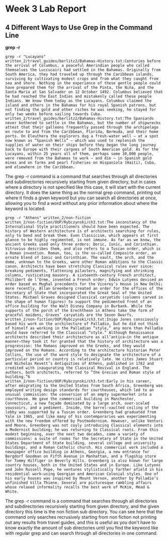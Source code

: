 # Week 3 Lab Report

## 4 Different Ways to Use Grep in the Command Line

**grep -r**

```
grep -r "Lucayans"
written_2/travel_guides/berlitz2/Bahamas-History.txt:Centuries before the arrival of Columbus, a peaceful Amerindian people who called themselves the Luccucairi had settled in the Bahamas. Originally from South America, they had traveled up through the Caribbean islands, surviving by cultivating modest crops and from what they caught from sea and shore. Nothing in the experience of these gentle people could have prepared them for the arrival of the Pinta, the Niña, and the Santa Maria at San Salvador on 12 October 1492. Columbus believed that he had reached the East Indies and mistakenly called these people Indians. We know them today as the Lucayans. Columbus claimed the island and others in the Bahamas for his royal Spanish patrons, but not finding the gold and other riches he was seeking, he stayed for only two weeks before sailing towards Cuba.
written_2/travel_guides/berlitz2/Bahamas-History.txt:The Spaniards never bothered to settle in the Bahamas, but the number of shipwrecks attest that their galleons frequently passed through the archipelago en route to and from the Caribbean, Florida, Bermuda, and their home ports. On Eleuthera the explorers dug a fresh-water well — at a spot now known as “Spanish Wells” — which was used to replenish the supplies of water on their ships before they began the long journey back to Europe with their cargoes of South American gold. As for the Lucayans, within 25 years all of them, perhaps some 30,000 people, were removed from the Bahamas to work — and die — in Spanish gold mines and on farms and pearl fisheries on Hispaniola (Haiti), Cuba, and elsewhere in the Caribbean.
```
The grep -r command is a command that searches through all directories and subdirectories recursively starting from given directory, but in cases where a directory is not specified like this case, it will start with the current directory. It does the same thing as the normal grep command, printing out where it finds a given keyword but you can search all directories at once, allowing you to find a word without any prior information about where the keyword is located.
```
grep -r "Athens" written_2/non-fiction 
written_2/non-fiction/OUP/Rybczynski/ch3.txt:The inconstancy of the International Style practitioners should have been expected. The history of Western architecture is of architects searching for rules, only to bend and break them. Even Classicism, which appears at first glance to be highly regimented, is not immune. As far as we know, the ancient Greeks used only three orders: Doric, Ionic, and Corinthian. Vitruvius describes them, and also refers to a Tuscan order, which is a Roman invention. Roman, too, is the so-called Composite order, an ornate blend of Ionic and Corinthian. The vault, the arch, and the dome, unknown to the Greeks, were other Roman additions to the Classic canon. Architects have been stretching Classical rules ever since: breaking pediments, flattening pilasters, magnifying and shrinking columns, rusticating masonry. A sixteenth-century French architect, Philibert de l’Orme, invented a French order; Edwin Lutyens devised an order based on Mughal precedents for the Viceroy’s House in New Delhi; more recently, Allan Greenberg created an order for the offices of the Secretary of State that incorporated the Great Seal of the United States. Michael Graves designed Classical caryatids (columns carved in the shape of human figures) to support the pedimented front of an office building for the Walt Disney Company in Burbank. While the supports of the porch of the Erechtheon in Athens take the form of graceful maidens, Graves’ caryatids are the Seven Dwarfs.
written_2/non-fiction/OUP/Rybczynski/ch3.txt:Inigo Jones consciously based his work on the architecture of Palladio, but he did not think of himself as working in the Palladian “style,” any more than Palladio would have referred to the Classical “style.” Although Renaissance architects described their architecture as all’antica—in the antique manner—they took it for granted that the history of architecture was a progression: the Romans improved on the Greeks, and they would improved on the Romans. According to the architecture historian Peter Collins, the use of the word style to designate the architecture of a particular period or country is relatively late. He cites James Stuart and Nicholas Revett’s Antiquities of Athens, published in 1762 and credited with inaugurating the Classical Revival in England. The authors, both architects, referred to “the Grecian and Roman style of building.”6
written_2/non-fiction/OUP/Rybczynski/ch3.txt:Early in his career, after emigrating to the United States from South Africa, Greenberg was employed writing design standards for courthouses, which led to an unusual commission: the conversion of an empty supermarket into a courthouse. He gave the commercial building in Manchester, Connecticut, a new façade dominated by a large arch, over-scaled voussoirs, and a pediment. Inside, the barrel-vaulted ceiling of the lobby was supported by a Tuscan order. Greenberg had graduated from Yale in 1965, and like many of his contemporaries was experimenting with the new freedom offered by Postmodernism. However, unlike Venturi and Moore, Greenberg was not coyly introducing Classical elements into a Modernist building; he was returning to Classical roots. From this modest beginning, over the next two decades, came a variety of commissions: a suite of rooms for the Secretary of State in the United States Department of State building, several college and university buildings, and a Roman Catholic church. His commercial work included a newspaper office building in Athens, Georgia, a new entrance for Bergdorf Goodman on Fifth Avenue in Manhattan, and a flagship store for Tommy Hilfiger in Beverly Hills. Greenberg is also known for large country houses, both in the United States and in Europe. Like Lutyens and John Russell Pope, he ventures stylistically farther afield in his residential work—using Georgian and American Colonial styles. One of his early houses was inspired by Mount Vernon, another by Palladio’s unfinished Villa Thiene. Several are picturesque rambling affairs whose relaxed informality recalls the best work of McKim, Mead & White.
```
The grep -r command is a command that searches through all directories and subdirectories recursively starting from given directory, and the given directory this time is the non fiction sub directory. You can see here that the command only searches recrusively starting from non fiction not printing out any results from travel guides, and this is useful as you don't have to know exactly the amount of sub directories until you find the keyword like with regular grep and can search through all directories in one command. 
